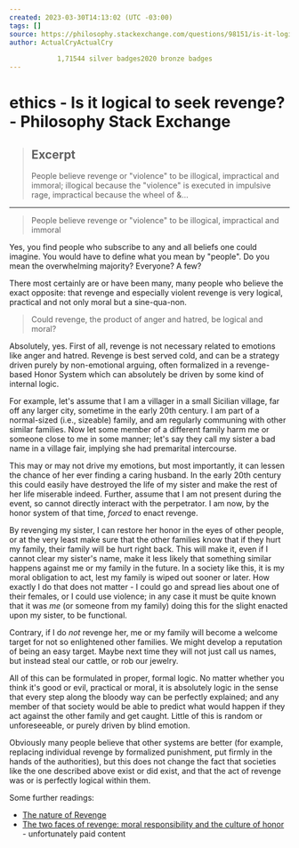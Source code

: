 ```yaml
---
created: 2023-03-30T14:13:02 (UTC -03:00)
tags: []
source: https://philosophy.stackexchange.com/questions/98151/is-it-logical-to-seek-revenge?utm_source=Iterable&utm_medium=email&utm_campaign=the_overflow_newsletter
author: ActualCryActualCry
        
            1,71544 silver badges2020 bronze badges
---
```


# ethics - Is it logical to seek revenge? - Philosophy Stack Exchange

> ## Excerpt
> People believe revenge or "violence" to be illogical, impractical and immoral; illogical because the "violence" is executed in impulsive rage, impractical because the wheel of &...

---
> People believe revenge or "violence" to be illogical, impractical and immoral

Yes, you find people who subscribe to any and all beliefs one could imagine. You would have to define what you mean by "people". Do you mean the overwhelming majority? Everyone? A few?

There most certainly are or have been many, many people who believe the exact opposite: that revenge and especially violent revenge is very logical, practical and not only moral but a sine-qua-non.

> Could revenge, the product of anger and hatred, be logical and moral?

Absolutely, yes. First of all, revenge is not necessary related to emotions like anger and hatred. Revenge is best served cold, and can be a strategy driven purely by non-emotional arguing, often formalized in a revenge-based Honor System which can absolutely be driven by some kind of internal logic.

For example, let's assume that I am a villager in a small Sicilian village, far off any larger city, sometime in the early 20th century. I am part of a normal-sized (i.e., sizeable) family, and am regularly communing with other similar families. Now let some member of a different family harm me or someone close to me in some manner; let's say they call my sister a bad name in a village fair, implying she had premarital intercourse.

This may or may not drive my emotions, but most importantly, it can lessen the chance of her ever finding a caring husband. In the early 20th century this could easily have destroyed the life of my sister and make the rest of her life miserable indeed. Further, assume that I am not present during the event, so cannot directly interact with the perpetrator. I am now, by the honor system of that time, _forced_ to enact revenge.

By revenging my sister, I can restore her honor in the eyes of other people, or at the very least make sure that the other families know that if they hurt my family, their family will be hurt right back. This will make it, even if I cannot clear my sister's name, make it less likely that something similar happens against me or my family in the future. In a society like this, it is my moral obligation to act, lest my family is wiped out sooner or later. How exactly I do that does not matter - I could go and spread lies about one of their females, or I could use violence; in any case it must be quite known that it was _me_ (or someone from my family) doing this for the slight enacted upon my sister, to be functional.

Contrary, if I do _not_ revenge her, me or my family will become a welcome target for not so enlightened other families. We might develop a reputation of being an easy target. Maybe next time they will not just call us names, but instead steal our cattle, or rob our jewelry.

All of this can be formulated in proper, formal logic. No matter whether you think it's good or evil, practical or moral, it is absolutely logic in the sense that every step along the bloody way can be perfectly explained; and any member of that society would be able to predict what would happen if they act against the other family and get caught. Little of this is random or unforeseeable, or purely driven by blind emotion.

Obviously many people believe that other systems are better (for example, replacing individual revenge by formalized punishment, put firmly in the hands of the authorities), but this does not change the fact that societies like the one described above exist or did exist, and that the act of revenge was or is perfectly logical within them.

Some further readings:

-   [The nature of Revenge](https://digitalworks.union.edu/cgi/viewcontent.cgi?article=1018&context=theses)
-   [The two faces of revenge: moral responsibility and the culture of honor](https://www.academia.edu/1142911/The_two_faces_of_revenge_moral_responsibility_and_the_culture_of_honor) - unfortunately paid content
